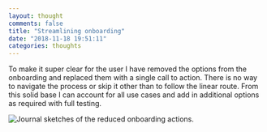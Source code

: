 ```yaml
---
layout: thought
comments: false
title: "Streamlining onboarding"
date: "2018-11-18 19:51:11"
categories: thoughts
---
```

To make it super clear for the user I have removed the options from the onboarding and replaced
them with a single call to action. There is no way to navigate the process or skip it other than to
follow the linear route. From this solid base I can account for all use cases and add in additional
options as required with full testing.

![Journal sketches of the reduced onboarding actions.](media/onboarding-action.jpg)
